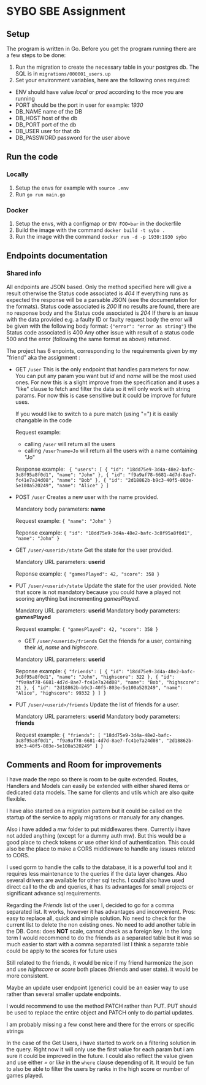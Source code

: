 # SYBO SBE Assignment

## Setup

The program is written in Go.
Before you get the program running there are a few steps to be done:

1. Run the migration to create the necessary table in your postgres db. The SQL is in `migrations/000001_users.up`
2. Set your environment variables, here are the following ones required:

- ENV should have value _local_ or _prod_ according to the moe you are running
- PORT should be the port in user for example: _1930_
- DB_NAME name of the DB
- DB_HOST host of the db
- DB_PORT port of the db
- DB_USER user for that db
- DB_PASSWORD password for the user above

## Run the code

### Locally

1. Setup the envs for example with `source .env`
2. Run `go run main.go`

### Docker

1. Setup the envs, with a configmap or `ENV FOO=bar` in the dockerfile
2. Build the image with the command `docker build -t sybo .`
3. Run the image with the command `docker run -d -p 1930:1930 sybo`

## Endpoints documentation

### Shared info

All endpoints are JSON based.
Only the method specified here will give a result otherwise the Status code associated is _404_
If everything runs as expected the response will be a parsable JSON (see the documentation for the formats). Status code associated is _200_
If no results are found, there are no response body and the Status code associated is _204_
If there is an issue with the data provided e.g. a faulty ID or faulty request body the error will be given with the following body format:
`{"error": "error as string"}` the Status code associated is 400
Any other issue with result of a status code 500 and the error (following the same format as above) returned.

The project has 6 enpoints, corresponding to the requirements given by my "friend" aka the assignment :

- GET `/user`
  This is the only endpoint that handles parameters for now. You can put any param you want but _id_ and _name_ will be the most used ones. For now this is a slight improve from the specification and it uses a "like" clause to fetch and filter the data so it will only work with string params. For now this is case sensitive but it could be improve for future uses.

  If you would like to switch to a pure match (using "=") it is easily changable in the code

  Request example:

  - calling `/user` will return all the users
  - calling `/user?name=Jo` will return all the users with a name containing "Jo"

  Response example:
  ` { "users": [ { "id": "18dd75e9-3d4a-48e2-bafc-3c8f95a8f0d1", "name": "John" }, { "id": "f9a9af78-6681-4d7d-8ae7-fc41e7a24d08", "name": "Bob" }, { "id": "2d18862b-b9c3-40f5-803e-5e100a520249", "name": "Alice" } ]`

- POST `/user`
  Creates a new user with the name provided.

  Mandatory body parameters: **name**

  Request example:
  `{ "name": "John" }`

  Reponse example:
  `{ "id": "18dd75e9-3d4a-48e2-bafc-3c8f95a8f0d1", "name": "John" }`

- GET `/user/<userid>/state`
  Get the state for the user provided.

  Mandatory URL parameters: **userid**

  Reponse example:
  `{ "gamesPlayed": 42, "score": 358 }`

- PUT `/user/<userid>/state`
  Update the state for the user provided. Note that score is not mandatory because you could have a played not scoring anything but incrementing _gamesPlayed_.

  Mandatory URL parameters: **userid**
  Mandatory body parameters: **gamesPlayed**

  Request example:
  `{ "gamesPlayed": 42, "score": 358 }`

  - GET `/user/<userid>/friends`
    Get the friends for a user, containing their _id_, _name_ and _highscore_.

  Mandatory URL parameters: **userid**

  Reponse example:
  `{ "friends": [ { "id": "18dd75e9-3d4a-48e2-bafc-3c8f95a8f0d1", "name": "John", "highscore": 322 }, { "id": "f9a9af78-6681-4d7d-8ae7-fc41e7a24d08", "name": "Bob", "highscore": 21 }, { "id": "2d18862b-b9c3-40f5-803e-5e100a520249", "name": "Alice", "highscore": 99332 } ] }`

- PUT `/user/<userid>/friends`
  Update the list of friends for a user.

  Mandatory URL parameters: **userid**
  Mandatory body parameters: **friends**

  Request example:
  `{ "friends": [ "18dd75e9-3d4a-48e2-bafc-3c8f95a8f0d1", "f9a9af78-6681-4d7d-8ae7-fc41e7a24d08", "2d18862b-b9c3-40f5-803e-5e100a520249" ] }`

## Comments and Room for improvements

I have made the repo so there is room to be quite extended. Routes, Handlers and Models can easily be extended with either shared items or dedicated data models. The same for clients and utils which are also quite flexible.

I have also started on a migration pattern but it could be called on the startup of the service to apply migrations or manualy for any changes.

Also i have added a _mw_ folder to put middlewares there. Currently i have not added anything (except for a dummy auth mw). But this would be a good place to check tokens or use other kind of authentication. This could also be the place to make a CORS middleware to handle any issues related to CORS.

I used gorm to handle the calls to the database, it is a powerful tool and it requires less maintenance to the queries if the data layer changes. Also several drivers are available for other sql techs. I could also have used direct call to the db and queries, it has its advantages for small projects or significant advance sql requirements.

Regarding the _Friends_ list of the user I, decided to go for a comma separated list. It works, however it has advantages and inconvenient. Pros: easy to replace all, quick and simple solution. No need to check for the current list to delete the non existing ones. No need to add another table in the DB.
Cons: does **NOT** scale, cannot check as a foreign key.
In the long term I would recommend to do the friends as a separated table but it was so much easier to start with a comma separated list
I think a separate table could be apply to the scores for future uses

Still related to the friends, it would be nice if my friend harmonize the json and use _highscore_ or _score_ both places (friends and user state). it would be more consistent.

Maybe an update user endpoint (generic) could be an easier way to use rather than several smaller update endpoints.

I would recommend to use the method PATCH rather than PUT. PUT should be used to replace the entire object and PATCH only to do partial updates.

I am probably missing a few const here and there for the errors or specific strings

In the case of the Get Users, i have started to work on a filtering solution in the query. Right now it will only use the first value for each param but i am sure it could be improved in the future. I could also reflect the value given and use either _=_ or _like_ in the `where` clause depending of it. It would be fun to also be able to filter the users by ranks in the high score or number of games played.

